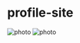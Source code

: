 # profile-site
![photo](https://user-images.githubusercontent.com/114734508/195518720-08a9cd4a-d96f-4891-9125-736f2fcce3a8.jpg)
![photo](https://user-images.githubusercontent.com/114734508/195518861-bde88cd5-f1f8-4006-8b33-894b84d66d6d.jpg)

